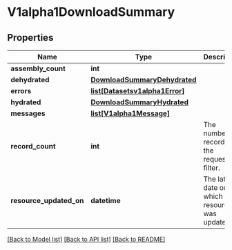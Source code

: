 # V1alpha1DownloadSummary

## Properties
Name | Type | Description | Notes
------------ | ------------- | ------------- | -------------
**assembly_count** | **int** |  | [optional] 
**dehydrated** | [**DownloadSummaryDehydrated**](DownloadSummaryDehydrated.md) |  | [optional] 
**errors** | [**list[Datasetsv1alpha1Error]**](Datasetsv1alpha1Error.md) |  | [optional] 
**hydrated** | [**DownloadSummaryHydrated**](DownloadSummaryHydrated.md) |  | [optional] 
**messages** | [**list[V1alpha1Message]**](V1alpha1Message.md) |  | [optional] 
**record_count** | **int** | The number of records for the requested filter. | [optional] 
**resource_updated_on** | **datetime** | The latest date on which the resource was updated. | [optional] 

[[Back to Model list]](../README.md#documentation-for-models) [[Back to API list]](../README.md#documentation-for-api-endpoints) [[Back to README]](../README.md)


